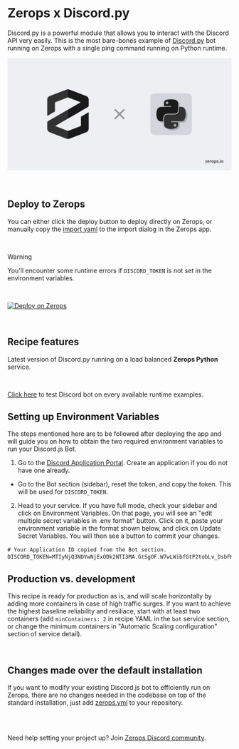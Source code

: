 # Zerops x Discord.py

Discord.py is a powerful module that allows you to interact with the Discord API very easily. This is the most bare-bones example of [Discord.py](https://discordpy.readthedocs.io/) bot running on Zerops with a single ping command running on Python runtime.

![discordjs](https://github.com/zeropsio/recipe-shared-assets/blob/main/covers/svg/cover-discordpy.svg)

<br/>

## Deploy to Zerops

You can either click the deploy button to deploy directly on Zerops, or manually copy the [import yaml](https://github.com/zeropsio/recipe-discord-py/blob/main/zerops-project-import.yml) to the import dialog in the Zerops app.

<br/>

> [!WARNING]
> You'll encounter some runtime errors if `DISCORD_TOKEN` is not set in the environment variables.

<br/>

[![Deploy on Zerops](https://github.com/zeropsio/recipe-shared-assets/blob/main/deploy-button/green/deploy-button.svg)](https://app.zerops.io/recipe/discord-py)

<br/>

## Recipe features
Latest version of Discord.py running on a load balanced **Zerops Python** service.

<br/>

[Click here](https://app.zerops.io/recipe/discord-bots) to test Discord bot on every available runtime examples.

## Setting up Environment Variables

The steps mentioned here are to be followed after deploying the app and will guide you on how to obtain the two required environment variables to run your Discord.js Bot.

1. Go to the [Discord Application Portal](https://discord.com/developers/applications). Create an application if you do not have one already.

- Go to the Bot section (sidebar), reset the token, and copy the token. This will be used for `DISCORD_TOKEN`.

2. Head to your service. If you have full mode, check your sidebar and click on Environment Variables. On that page, you will see an "edit multiple secret variables in .env format" button. Click on it, paste your environment variable in the format shown below, and click on Update Secret Variables. You will then see a button to commit your changes.

```env
# Your Application ID copied from the Bot section.
DISCORD_TOKEN=MTIyNjQ3NDYwNjExODk2NTI3MA.GtSgOF.W7wLWibfGtP2tobLv_DsbFKdjlGmOwzxliTejI 
```

## Production vs. development
This recipe is ready for production as is, and will scale horizontally by adding more containers in case of high traffic surges. If you want to achieve the highest baseline reliability and resiliace, start with at least two containers (add `minContainers: 2` in recipe YAML in the `bot` service section, or change the minimum containers in "Automatic Scaling configuration" section of service detail).

<br/>

## Changes made over the default installation
If you want to modify your existing Discord.js bot to efficiently run on Zerops, there are no changes needed in the codebase on top of the standard installation, just add [zerops.yml](https://github.com/zeropsio/recipe-discord-py/blob/main/zerops.yml) to your repository.

<br/>
<br/>

Need help setting your project up? Join [Zerops Discord community](https://discord.com/invite/WDvCZ54).
